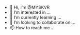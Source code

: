 - 👋 Hi, I’m @MYSKVR
- 👀 I’m interested in ...
- 🌱 I’m currently learning ...
- 💞️ I’m looking to collaborate on ...
- 📫 How to reach me ...

<!---
MYSKVR/MYSKVR is a ✨ special ✨ repository because its `README.md` (this file) appears on your GitHub profile.
You can click the Preview link to take a look at your changes.
--->
